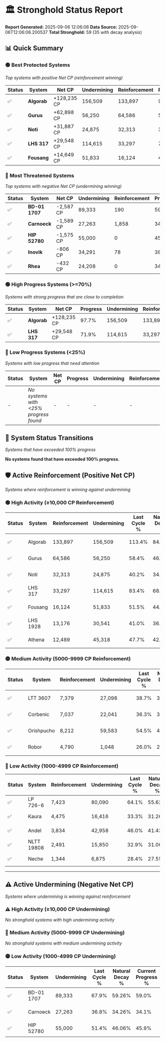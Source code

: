 # 🏛️ Stronghold Status Report

**Report Generated:** 2025-09-06 12:06:06
**Data Source:** 2025-09-06T12:06:06.200537
**Total Stronghold:** 59 (35 with decay analysis)

## 📊 Quick Summary

### 🟢 **Best Protected Systems**
*Top systems with positive Net CP (reinforcement winning)*

| Status | System | Net CP | Undermining | Reinforcement | Progress |
|--------|--------|--------|-------------|---------------|----------|
| ✅ | **Algorab** | +128,235 CP | 156,509 | 133,897 | 97.7% |
| ✅ | **Gurus** | +62,898 CP | 56,250 | 64,586 | 52.8% |
| ✅ | **Noti** | +31,887 CP | 24,875 | 32,313 | 37.7% |
| ✅ | **LHS 317** | +29,548 CP | 114,615 | 33,297 | 71.9% |
| ✅ | **Fousang** | +14,649 CP | 51,833 | 16,124 | 46.3% |

### 🔴 **Most Threatened Systems**
*Top systems with negative Net CP (undermining winning)*

| Status | System | Net CP | Undermining | Reinforcement | Progress |
|--------|--------|--------|-------------|---------------|----------|
| ✅ | **BD-01 1707** | -2,587 CP | 89,333 | 190 | 59.0% |
| ✅ | **Carnoeck** | -1,589 CP | 27,263 | 1,858 | 34.1% |
| ✅ | **HIP 52780** | -1,575 CP | 55,000 | 0 | 45.9% |
| ✅ | **Inovik** | -806 CP | 34,291 | 78 | 38.0% |
| ✅ | **Rhea** | -432 CP | 24,208 | 0 | 34.2% |

### 🟢 **High Progress Systems (>=70%)**
*Systems with strong progress that are close to completion*

| Status | System | Net CP | Progress | Undermining | Reinforcement |
|--------|--------|--------|----------|-------------|---------------|
| ✅ | **Algorab** | +128,235 CP | 97.7% | 156,509 | 133,897 |
| ✅ | **LHS 317** | +29,548 CP | 71.9% | 114,615 | 33,297 |

### 🔴 **Low Progress Systems (<25%)**
*Systems with low progress that need attention*

| Status | System | Net CP | Progress | Undermining | Reinforcement |
|--------|--------|--------|----------|-------------|---------------|
| - | *No systems with <25% progress found* | - | - | - | - |
## 🔄 System Status Transitions
*Systems that have exceeded 100% progress*

**No systems found that have exceeded 100% progress.**

## 🛡️ Active Reinforcement (Positive Net CP)
*Systems where reinforcement is winning against undermining*

### 🟢 High Activity (≥10,000 CP Reinforcement)

| Status | System | Reinforcement | Undermining | Last Cycle % | Natural Decay % | Current Progress % | Current CP | Net CP | Activity |
|--------|--------|---------------|-------------|--------------|-----------------|-------------------|------------|--------|----------|
| ✅ | Algorab | 133,897 | 156,509 | 113.4% | 84.88% | 97.7% | 977,000 | +128,235 | 🟢 High Reinforcement |
| ✅ | Gurus | 64,586 | 56,250 | 58.4% | 46.51% | 52.8% | 528,000 | +62,898 | 🟢 High Reinforcement |
| ✅ | Noti | 32,313 | 24,875 | 40.2% | 34.51% | 37.7% | 377,000 | +31,887 | 🟢 High Reinforcement |
| ✅ | LHS 317 | 33,297 | 114,615 | 83.4% | 68.95% | 71.9% | 719,000 | +29,548 | 🟢 High Reinforcement |
| ✅ | Fousang | 16,124 | 51,833 | 51.5% | 44.84% | 46.3% | 462,999 | +14,649 | 🟢 High Reinforcement |
| ✅ | LHS 1928 | 13,176 | 30,541 | 41.0% | 36.65% | 37.9% | 379,000 | +12,461 | 🟢 High Reinforcement |
| ✅ | Athena | 12,489 | 45,318 | 47.7% | 42.13% | 43.2% | 432,000 | +10,732 | 🟢 High Reinforcement |

### 🟡 Medium Activity (5000-9999 CP Reinforcement)

| Status | System | Reinforcement | Undermining | Last Cycle % | Natural Decay % | Current Progress % | Current CP | Net CP | Activity |
|--------|--------|---------------|-------------|--------------|-----------------|-------------------|------------|--------|----------|
| ✅ | LTT 3607 | 7,379 | 27,098 | 38.7% | 35.32% | 36.0% | 360,000 | +6,768 | 🟡 Medium Reinforcement |
| ✅ | Corbenic | 7,037 | 22,041 | 36.3% | 33.43% | 34.1% | 341,000 | +6,725 | 🟡 Medium Reinforcement |
| ✅ | Orishpucho | 8,212 | 59,583 | 54.5% | 47.85% | 48.5% | 485,000 | +6,543 | 🟡 Medium Reinforcement |
| ✅ | Robor | 4,790 | 1,048 | 26.0% | 25.37% | 25.9% | 259,000 | +5,260 | 🟡 Medium Reinforcement |

### 🔴 Low Activity (1000-4999 CP Reinforcement)

| Status | System | Reinforcement | Undermining | Last Cycle % | Natural Decay % | Current Progress % | Current CP | Net CP | Activity |
|--------|--------|---------------|-------------|--------------|-----------------|-------------------|------------|--------|----------|
| ✅ | LP 726-6 | 7,423 | 80,090 | 64.1% | 55.62% | 56.1% | 561,000 | +4,766 | 🔵 Low Reinforcement |
| ✅ | Kaura | 4,475 | 16,416 | 33.3% | 31.26% | 31.7% | 317,000 | +4,359 | 🔵 Low Reinforcement |
| ✅ | Andel | 3,834 | 42,958 | 46.0% | 41.43% | 41.7% | 417,000 | +2,691 | 🔵 Low Reinforcement |
| ✅ | NLTT 19808 | 2,491 | 15,850 | 32.9% | 31.06% | 31.3% | 313,000 | +2,423 | 🔵 Low Reinforcement |
| ✅ | Neche | 1,344 | 6,875 | 28.4% | 27.55% | 27.7% | 276,999 | +1,458 | 🔵 Low Reinforcement |


---

## ⚠️ Active Undermining (Negative Net CP)
*Systems where undermining is winning against reinforcement*

### ⚠️ High Activity (≥10,000 CP Undermining)

*No stronghold systems with high undermining activity*

### 🔶 Medium Activity (5000-9999 CP Undermining)

*No stronghold systems with medium undermining activity*

### 🟡 Low Activity (1000-4999 CP Undermining)

| Status | System | Undermining | Last Cycle % | Natural Decay % | Current Progress % | Reinforcement | Current CP | Net CP | Activity |
|--------|--------|-------------|--------------|-----------------|-------------------|---------------|------------|--------|----------|
| ✅ | BD-01 1707 | 89,333 | 67.9% | 59.26% | 59.0% | 190 | 590,000 | -2,587 | 🟡 Low Undermining |
| ✅ | Carnoeck | 27,263 | 36.8% | 34.26% | 34.1% | 1,858 | 341,000 | -1,589 | 🟡 Low Undermining |
| ✅ | HIP 52780 | 55,000 | 51.4% | 46.06% | 45.9% | 0 | 458,999 | -1,575 | 🟡 Low Undermining |
